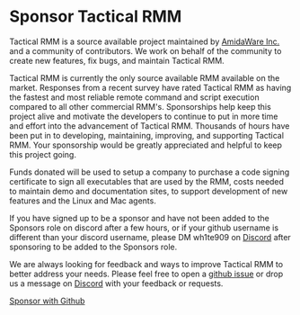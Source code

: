 # Sponsor Tactical RMM

Tactical RMM is a source available project maintained by [AmidaWare Inc.](https://github.com/amidaware) and a community of contributors. We work on behalf of the community to create new features, fix bugs, and maintain Tactical RMM.

Tactical RMM is currently the only source available RMM available on the market. Responses from a recent survey have rated Tactical RMM as having the fastest and most reliable remote command and script execution compared to all other commercial RMM's. Sponsorships help keep this project alive and motivate the developers to continue to put in more time and effort into the advancement of Tactical RMM. Thousands of hours have been put in to developing, maintaining, improving, and supporting Tactical RMM. Your sponsorship would be greatly appreciated and helpful to keep this project going.

Funds donated will be used to setup a company to purchase a code signing certificate to sign all executables that are used by the RMM, costs needed to maintain demo and documentation sites, to support development of new features and the Linux and Mac agents.

If you have signed up to be a sponsor and have not been added to the Sponsors role on discord after a few hours, or if your github username is different than your discord username, please DM wh1te909 on [Discord](https://discord.gg/upGTkWp) after sponsoring to be added to the Sponsors role.

We are always looking for feedback and ways to improve Tactical RMM to better address your needs. Please feel free to open a [github issue](https://github.com/amidaware/tacticalrmm/issues) or drop us a message on [Discord](https://discord.gg/upGTkWp) with your feedback or requests.

[Sponsor with Github](https://github.com/sponsors/amidaware)
